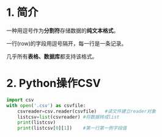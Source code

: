 # 1. 简介

一种用逗号作为**分割符**存储数据的**纯文本格式**。

一行(row)的字段用逗号隔开，每一行是一条记录。

几乎所有**表格、数据库**都支持该格式。



# 2. Python操作CSV

```python
import csv
with open('.csv') as csvfile:
    csvreader=csv.reader(csvfile)	#读文件建立reader对象
    listcsv=list(csvreader)	#将数据转成list
	print(listcsv)
    print(listcsv[0][1])	#第一行第一例字段值
```

